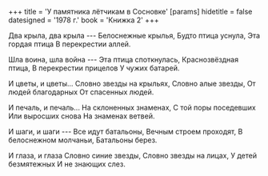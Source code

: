 +++
title = 'У памятника лётчикам в Сосновке'
[params]
  hidetitle = false
  datesigned = '1978 г.'
  book = 'Книжка 2'
+++
<!-- У памятника лётчикам в Сосновке -->

Два крыла, два крыла ---
Белоснежные крылья,
Будто птица уснула,
Эта гордая птица
В перекрестии аллей.

Шла воина, шла война ---
Эта птица споткнулась,
Краснозвёздная птица,
В перекрестии прицелов
У чужих батарей.

И цветы, и цветы...
Словно звезды на крыльях,
Словно алые звезды,
От людей благодарных
От спасенных людей.

И печаль, и печаль...
На склоненных знаменах,
С той поры поседевших
Или выросших снова
На знаменах ветвей.

И шаги, и шаги ---
Bсе идут батальоны,
Вечным строем проходят,
В белоснежном молчаньи,
Батальоны берез.

И глаза, и глаза
Словно синие звезды,
Словно звезды на лицах,
У детей безмятежных
И не знающих слез.

<!-- 1978 г. -->
<!-- Книжка 2 -->
<!-- Книжка 0 -->

